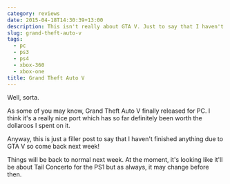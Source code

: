 ```yaml
---
category: reviews
date: 2015-04-18T14:30:39+13:00
description: This isn't really about GTA V. Just to say that I haven't been playing anything else!
slug: grand-theft-auto-v
tags:
  - pc
  - ps3
  - ps4
  - xbox-360
  - xbox-one
title: Grand Theft Auto V
---
```

Well, sorta.

As some of you may know, Grand Theft Auto V finally released for PC. I think it's a really nice port which has so far definitely been worth the dollaroos I spent on it.

Anyway, this is just a filler post to say that I haven't finished anything due to GTA V so come back next week!

Things will be back to normal next week. At the moment, it's looking like it'll be about Tail Concerto for the PS1 but as always, it may change before then.
